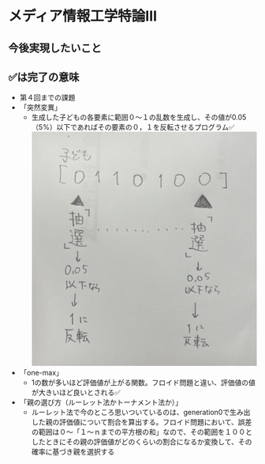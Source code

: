 # メディア情報工学特論Ⅲ
## 今後実現したいこと
## ✅は完了の意味
- 第４回までの課題
- 「突然変異」
  - 生成した子どもの各要素に範囲０～１の乱数を生成し、その値が0.05（5%）以下であればその要素の０，１を反転させるプログラム✅
  ![](./mutation.png)
- 「one-max」
  - 1の数が多いほど評価値が上がる関数。フロイド問題と違い、評価値の値が大きいほど良いとされる✅
- 「親の選び方（ルーレット法かトーナメント法か）」
  - ルーレット法で今のところ思いついているのは、generation0で生み出した親の評価値について割合を算出する。フロイド問題において、誤差の範囲は０～「１～ｎまでの平方根の和」なので、その範囲を１００としたときにその親の評価値がどのくらいの割合になるか変換して、その確率に基づき親を選択する